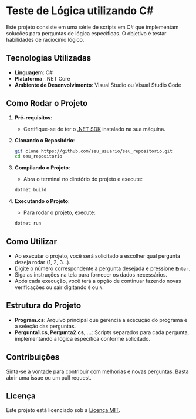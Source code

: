 # Teste de Lógica utilizando C#

Este projeto consiste em uma série de scripts em C# que implementam soluções para perguntas de lógica específicas. O objetivo é testar habilidades de raciocínio lógico.

## Tecnologias Utilizadas

- **Linguagem**: C#
- **Plataforma**: .NET Core
- **Ambiente de Desenvolvimento**: Visual Studio ou Visual Studio Code

## Como Rodar o Projeto

1. **Pré-requisitos**:
   - Certifique-se de ter o [.NET SDK](https://dotnet.microsoft.com/download) instalado na sua máquina.

2. **Clonando o Repositório**:
   ```bash
   git clone https://github.com/seu_usuario/seu_repositorio.git
   cd seu_repositorio
   ```

3. **Compilando o Projeto**:
   - Abra o terminal no diretório do projeto e execute:
   ```bash
   dotnet build
   ```

4. **Executando o Projeto**:
   - Para rodar o projeto, execute:
   ```bash
   dotnet run
   ```

## Como Utilizar

- Ao executar o projeto, você será solicitado a escolher qual pergunta deseja rodar (1, 2, 3...).
- Digite o número correspondente à pergunta desejada e pressione `Enter`.
- Siga as instruções na tela para fornecer os dados necessários.
- Após cada execução, você terá a opção de continuar fazendo novas verificações ou sair digitando `0` ou `N`.

## Estrutura do Projeto

- **Program.cs**: Arquivo principal que gerencia a execução do programa e a seleção das perguntas.
- **Pergunta1.cs, Pergunta2.cs, ...**: Scripts separados para cada pergunta, implementando a lógica específica conforme solicitado.

## Contribuições

Sinta-se à vontade para contribuir com melhorias e novas perguntas. Basta abrir uma issue ou um pull request.

## Licença

Este projeto está licenciado sob a [Licença MIT](LICENSE).
